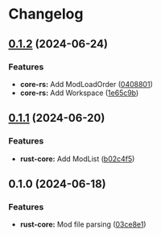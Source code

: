 # Changelog

## [0.1.2](https://github.com/bukowa/ck3oop/compare/ck3oop-core-rs-v0.1.1...ck3oop-core-rs-v0.1.2) (2024-06-24)


### Features

* **core-rs:** Add ModLoadOrder ([0408801](https://github.com/bukowa/ck3oop/commit/0408801f3226e579461d6442b6a2c0d8b5fa3ea0))
* **core-rs:** Add Workspace ([1e65c9b](https://github.com/bukowa/ck3oop/commit/1e65c9b254e86af91a77460bd9fa5cc9c4103507))

## [0.1.1](https://github.com/bukowa/ck3oop/compare/ck3oop-core-rs-v0.1.0...ck3oop-core-rs-v0.1.1) (2024-06-20)


### Features

* **rust-core:** Add ModList ([b02c4f5](https://github.com/bukowa/ck3oop/commit/b02c4f557531ffe253dc44e14b65c68ffa754e42))

## 0.1.0 (2024-06-18)


### Features

* **rust-core:** Mod file parsing ([03ce8e1](https://github.com/bukowa/ck3oop/commit/03ce8e167ee99b0c594b4fb3325e7c62963b0825))

